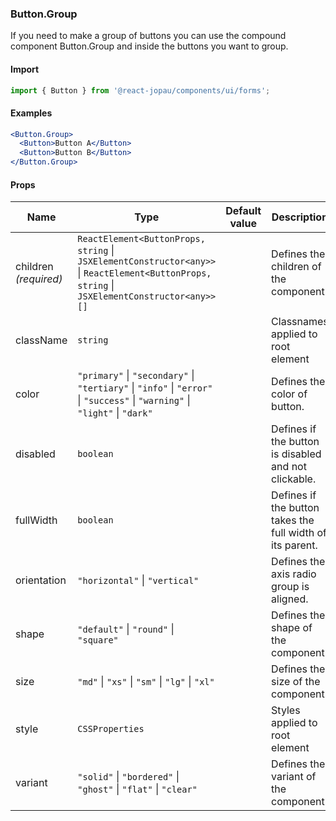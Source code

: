 ### Button.Group

If you need to make a group of buttons you can use the compound component Button.Group and inside the buttons you want to group.

#### Import

```jsx
import { Button } from '@react-jopau/components/ui/forms';
```

#### Examples

```jsx
<Button.Group>
  <Button>Button A</Button>
  <Button>Button B</Button>
</Button.Group>
```

#### Props

| Name                  | Type                                                                                                                                         | Default value | Description                                               |
| --------------------- | -------------------------------------------------------------------------------------------------------------------------------------------- | ------------- | --------------------------------------------------------- |
| children _(required)_ | `ReactElement<ButtonProps, string` \| `JSXElementConstructor<any>>` \| `ReactElement<ButtonProps, string` \| `JSXElementConstructor<any>>[]` |               | Defines the children of the component.                    |
| className             | `string`                                                                                                                                     |               | Classnames applied to root element                        |
| color                 | `"primary"` \| `"secondary"` \| `"tertiary"` \| `"info"` \| `"error"` \| `"success"` \| `"warning"` \| `"light"` \| `"dark"`                 |               | Defines the color of button.                              |
| disabled              | `boolean`                                                                                                                                    |               | Defines if the button is disabled and not clickable.      |
| fullWidth             | `boolean`                                                                                                                                    |               | Defines if the button takes the full width of its parent. |
| orientation           | `"horizontal"` \| `"vertical"`                                                                                                               |               | Defines the axis radio group is aligned.                  |
| shape                 | `"default"` \| `"round"` \| `"square"`                                                                                                       |               | Defines the shape of the component.                       |
| size                  | `"md"` \| `"xs"` \| `"sm"` \| `"lg"` \| `"xl"`                                                                                               |               | Defines the size of the component.                        |
| style                 | `CSSProperties`                                                                                                                              |               | Styles applied to root element                            |
| variant               | `"solid"` \| `"bordered"` \| `"ghost"` \| `"flat"` \| `"clear"`                                                                              |               | Defines the variant of the component.                     |
